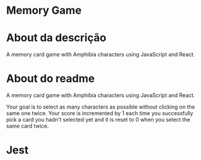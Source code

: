 # Memory Game

# About da descrição
A memory card game with Amphibia characters using JavaScript and React.

# About do readme 
A memory card game with Amphibia characters using JavaScript and React.

Your goal is to select as many characters as possible without clicking on the same one twice. Your score is incremented by 1 each time you successfully pick a card you hadn't selected yet and it is reset to 0 when you select the same card twice.

# Jest

